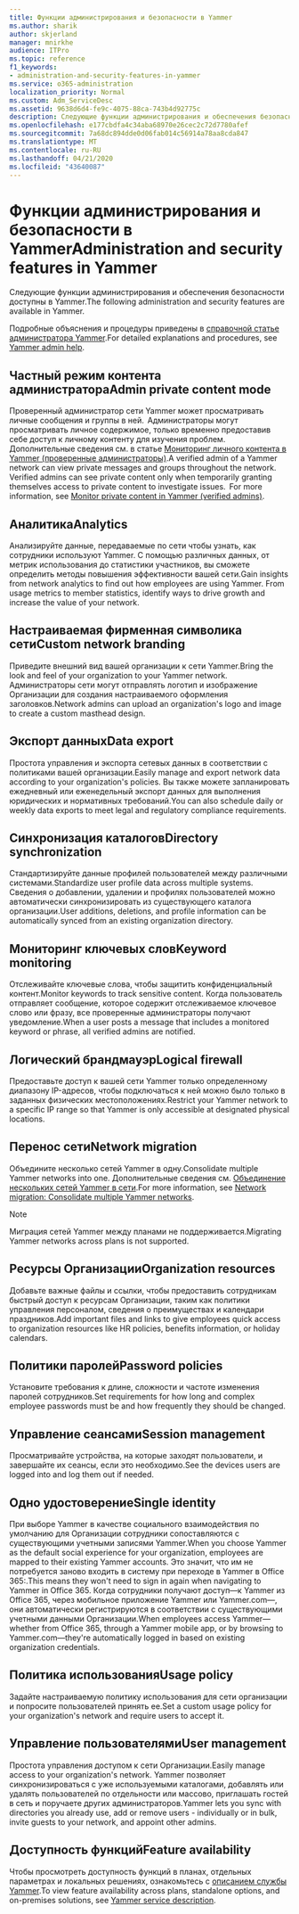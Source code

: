 ```yaml
---
title: Функции администрирования и безопасности в Yammer
ms.author: sharik
author: skjerland
manager: mnirkhe
audience: ITPro
ms.topic: reference
f1_keywords:
- administration-and-security-features-in-yammer
ms.service: o365-administration
localization_priority: Normal
ms.custom: Adm_ServiceDesc
ms.assetid: 9638d6d4-fe9c-4075-88ca-743b4d92775c
description: Следующие функции администрирования и обеспечения безопасности доступны в Yammer.
ms.openlocfilehash: e177cbdfa4c34aba68970e26cec2c72d7780afef
ms.sourcegitcommit: 7a68dc894dde0d06fab014c56914a78aa8cda847
ms.translationtype: MT
ms.contentlocale: ru-RU
ms.lasthandoff: 04/21/2020
ms.locfileid: "43640087"
---
```

# <a name="administration-and-security-features-in-yammer"></a><span data-ttu-id="07049-103">Функции администрирования и безопасности в Yammer</span><span class="sxs-lookup"><span data-stu-id="07049-103">Administration and security features in Yammer</span></span>

<span data-ttu-id="07049-104">Следующие функции администрирования и обеспечения безопасности доступны в Yammer.</span><span class="sxs-lookup"><span data-stu-id="07049-104">The following administration and security features are available in Yammer.</span></span>
  
<span data-ttu-id="07049-105">Подробные объяснения и процедуры приведены в [справочной статье администратора Yammer](https://go.microsoft.com/fwlink/?LinkId=869688).</span><span class="sxs-lookup"><span data-stu-id="07049-105">For detailed explanations and procedures, see [Yammer admin help](https://go.microsoft.com/fwlink/?LinkId=869688).</span></span>

## <a name="admin-private-content-mode"></a><span data-ttu-id="07049-106">Частный режим контента администратора</span><span class="sxs-lookup"><span data-stu-id="07049-106">Admin private content mode</span></span>

<span data-ttu-id="07049-p101">Проверенный администратор сети Yammer может просматривать личные сообщения и группы в ней.  Администраторы могут просматривать личное содержимое, только временно предоставив себе доступ к личному контенту для изучения проблем.  Дополнительные сведения см. в статье [Мониторинг личного контента в Yammer (проверенные администраторы)](https://go.microsoft.com/fwlink/?LinkId=627479).</span><span class="sxs-lookup"><span data-stu-id="07049-p101">A verified admin of a Yammer network can view private messages and groups throughout the network.  Verified admins can see private content only when temporarily granting themselves access to private content to investigate issues.  For more information, see [Monitor private content in Yammer (verified admins)](https://go.microsoft.com/fwlink/?LinkId=627479).</span></span>

## <a name="analytics"></a><span data-ttu-id="07049-110">Аналитика</span><span class="sxs-lookup"><span data-stu-id="07049-110">Analytics</span></span>

<span data-ttu-id="07049-p102">Анализируйте данные, передаваемые по сети чтобы узнать, как сотрудники используют Yammer. С помощью различных данных, от метрик использования до статистики участников, вы сможете определить методы повышения эффективности вашей сети.</span><span class="sxs-lookup"><span data-stu-id="07049-p102">Gain insights from network analytics to find out how employees are using Yammer. From usage metrics to member statistics, identify ways to drive growth and increase the value of your network.</span></span>

## <a name="custom-network-branding"></a><span data-ttu-id="07049-113">Настраиваемая фирменная символика сети</span><span class="sxs-lookup"><span data-stu-id="07049-113">Custom network branding</span></span>

<span data-ttu-id="07049-114">Приведите внешний вид вашей организации к сети Yammer.</span><span class="sxs-lookup"><span data-stu-id="07049-114">Bring the look and feel of your organization to your Yammer network.</span></span> <span data-ttu-id="07049-115">Администраторы сети могут отправлять логотип и изображение Организации для создания настраиваемого оформления заголовков.</span><span class="sxs-lookup"><span data-stu-id="07049-115">Network admins can upload an organization's logo and image to create a custom masthead design.</span></span>

## <a name="data-export"></a><span data-ttu-id="07049-116">Экспорт данных</span><span class="sxs-lookup"><span data-stu-id="07049-116">Data export</span></span>

<span data-ttu-id="07049-117">Простота управления и экспорта сетевых данных в соответствии с политиками вашей организации.</span><span class="sxs-lookup"><span data-stu-id="07049-117">Easily manage and export network data according to your organization's policies.</span></span> <span data-ttu-id="07049-118">Вы также можете запланировать ежедневный или еженедельный экспорт данных для выполнения юридических и нормативных требований.</span><span class="sxs-lookup"><span data-stu-id="07049-118">You can also schedule daily or weekly data exports to meet legal and regulatory compliance requirements.</span></span>
  
## <a name="directory-synchronization"></a><span data-ttu-id="07049-119">Синхронизация каталогов</span><span class="sxs-lookup"><span data-stu-id="07049-119">Directory synchronization</span></span>

<span data-ttu-id="07049-120">Стандартизируйте данные профилей пользователей между различными системами.</span><span class="sxs-lookup"><span data-stu-id="07049-120">Standardize user profile data across multiple systems.</span></span> <span data-ttu-id="07049-121">Сведения о добавлении, удалении и профилях пользователей можно автоматически синхронизировать из существующего каталога организации.</span><span class="sxs-lookup"><span data-stu-id="07049-121">User additions, deletions, and profile information can be automatically synced from an existing organization directory.</span></span>

## <a name="keyword-monitoring"></a><span data-ttu-id="07049-122">Мониторинг ключевых слов</span><span class="sxs-lookup"><span data-stu-id="07049-122">Keyword monitoring</span></span>

<span data-ttu-id="07049-123">Отслеживайте ключевые слова, чтобы защитить конфиденциальный контент.</span><span class="sxs-lookup"><span data-stu-id="07049-123">Monitor keywords to track sensitive content.</span></span> <span data-ttu-id="07049-124">Когда пользователь отправляет сообщение, которое содержит отслеживаемое ключевое слово или фразу, все проверенные администраторы получают уведомление.</span><span class="sxs-lookup"><span data-stu-id="07049-124">When a user posts a message that includes a monitored keyword or phrase, all verified admins are notified.</span></span>

## <a name="logical-firewall"></a><span data-ttu-id="07049-125">Логический брандмауэр</span><span class="sxs-lookup"><span data-stu-id="07049-125">Logical firewall</span></span>

<span data-ttu-id="07049-126">Предоставьте доступ к вашей сети Yammer только определенному диапазону IP-адресов, чтобы подключаться к ней можно было только в заданных физических местоположениях.</span><span class="sxs-lookup"><span data-stu-id="07049-126">Restrict your Yammer network to a specific IP range so that Yammer is only accessible at designated physical locations.</span></span>

## <a name="network-migration"></a><span data-ttu-id="07049-127">Перенос сети</span><span class="sxs-lookup"><span data-stu-id="07049-127">Network migration</span></span>

<span data-ttu-id="07049-128">Объедините несколько сетей Yammer в одну.</span><span class="sxs-lookup"><span data-stu-id="07049-128">Consolidate multiple Yammer networks into one.</span></span> <span data-ttu-id="07049-129">Дополнительные сведения см. [Объединение нескольких сетей Yammer в сети](https://go.microsoft.com/fwlink/?LinkID=617488).</span><span class="sxs-lookup"><span data-stu-id="07049-129">For more information, see [Network migration: Consolidate multiple Yammer networks](https://go.microsoft.com/fwlink/?LinkID=617488).</span></span>
  
> [!NOTE]
> <span data-ttu-id="07049-130">Миграция сетей Yammer между планами не поддерживается.</span><span class="sxs-lookup"><span data-stu-id="07049-130">Migrating Yammer networks across plans is not supported.</span></span> 

## <a name="organization-resources"></a><span data-ttu-id="07049-131">Ресурсы Организации</span><span class="sxs-lookup"><span data-stu-id="07049-131">Organization resources</span></span>

<span data-ttu-id="07049-132">Добавьте важные файлы и ссылки, чтобы предоставить сотрудникам быстрый доступ к ресурсам Организации, таким как политики управления персоналом, сведения о преимуществах и календари праздников.</span><span class="sxs-lookup"><span data-stu-id="07049-132">Add important files and links to give employees quick access to organization resources like HR policies, benefits information, or holiday calendars.</span></span>
  
## <a name="password-policies"></a><span data-ttu-id="07049-133">Политики паролей</span><span class="sxs-lookup"><span data-stu-id="07049-133">Password policies</span></span>

<span data-ttu-id="07049-134">Установите требования к длине, сложности и частоте изменения паролей сотрудников.</span><span class="sxs-lookup"><span data-stu-id="07049-134">Set requirements for how long and complex employee passwords must be and how frequently they should be changed.</span></span>
  
## <a name="session-management"></a><span data-ttu-id="07049-135">Управление сеансами</span><span class="sxs-lookup"><span data-stu-id="07049-135">Session management</span></span>

<span data-ttu-id="07049-136">Просматривайте устройства, на которые заходят пользователи, и завершайте их сеансы, если это необходимо.</span><span class="sxs-lookup"><span data-stu-id="07049-136">See the devices users are logged into and log them out if needed.</span></span>

## <a name="single-identity"></a><span data-ttu-id="07049-137">Одно удостоверение</span><span class="sxs-lookup"><span data-stu-id="07049-137">Single identity</span></span>

<span data-ttu-id="07049-138">При выборе Yammer в качестве социального взаимодействия по умолчанию для Организации сотрудники сопоставляются с существующими учетными записями Yammer.</span><span class="sxs-lookup"><span data-stu-id="07049-138">When you choose Yammer as the default social experience for your organization, employees are mapped to their existing Yammer accounts.</span></span> <span data-ttu-id="07049-139">Это значит, что им не потребуется заново входить в систему при переходе в Yammer в Office 365:.</span><span class="sxs-lookup"><span data-stu-id="07049-139">This means they won't need to sign in again when navigating to Yammer in Office 365.</span></span> <span data-ttu-id="07049-140">Когда сотрудники получают доступ&mdash;к Yammer из Office 365, через мобильное приложение Yammer или Yammer.com&mdash;, они автоматически регистрируются в соответствии с существующими учетными данными Организации.</span><span class="sxs-lookup"><span data-stu-id="07049-140">When employees access Yammer&mdash;whether from Office 365, through a Yammer mobile app, or by browsing to Yammer.com&mdash;they're automatically logged in based on existing organization credentials.</span></span>

## <a name="usage-policy"></a><span data-ttu-id="07049-141">Политика использования</span><span class="sxs-lookup"><span data-stu-id="07049-141">Usage policy</span></span>

<span data-ttu-id="07049-142">Задайте настраиваемую политику использования для сети организации и попросите пользователей принять ее.</span><span class="sxs-lookup"><span data-stu-id="07049-142">Set a custom usage policy for your organization's network and require users to accept it.</span></span>

## <a name="user-management"></a><span data-ttu-id="07049-143">Управление пользователями</span><span class="sxs-lookup"><span data-stu-id="07049-143">User management</span></span>

<span data-ttu-id="07049-144">Простота управления доступом к сети Организации.</span><span class="sxs-lookup"><span data-stu-id="07049-144">Easily manage access to your organization's network.</span></span> <span data-ttu-id="07049-145">Yammer позволяет синхронизироваться с уже используемыми каталогами, добавлять или удалять пользователей по отдельности или массово, приглашать гостей в сеть и поручаете других администраторов.</span><span class="sxs-lookup"><span data-stu-id="07049-145">Yammer lets you sync with directories you already use, add or remove users - individually or in bulk, invite guests to your network, and appoint other admins.</span></span>

## <a name="feature-availability"></a><span data-ttu-id="07049-146">Доступность функций</span><span class="sxs-lookup"><span data-stu-id="07049-146">Feature availability</span></span>

<span data-ttu-id="07049-147">Чтобы просмотреть доступность функций в планах, отдельных параметрах и локальных решениях, ознакомьтесь с [описанием службы Yammer](yammer-service-description.md).</span><span class="sxs-lookup"><span data-stu-id="07049-147">To view feature availability across plans, standalone options, and on-premises solutions, see [Yammer service description](yammer-service-description.md).</span></span>
  

